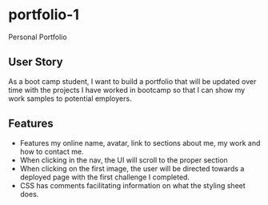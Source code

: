 # portfolio-1
Personal Portfolio
 
 ## User Story 
 As a boot camp student, I want to build a portfolio that will be updated over time with the projects I have worked in bootcamp so that I can show my work samples to potential employers. 

 ## Features  
 * Features my online name, avatar, link to sections about me, my work and how to contact me. 
 * When clicking in the nav, the UI will scroll to the proper section 
 * When clicking on the first image, the user will be directed towards a deployed page with the first challenge I completed. 
 * CSS has comments facilitating information on what the styling sheet does.